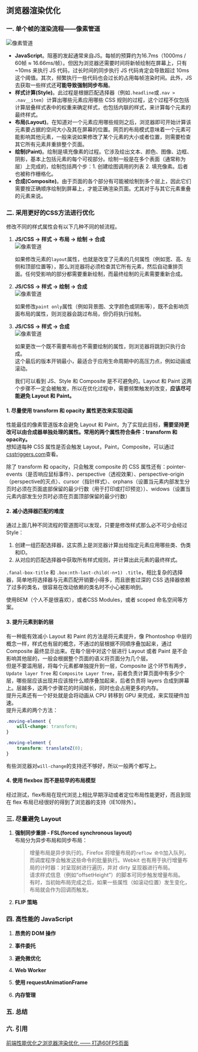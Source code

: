 ## 浏览器渲染优化

### 一. 单个帧的渲染流程——像素管道
![像素管道](http://img.vanilla.ink/me/webproject/FE-Summary/Browser/renderingOptimization/01.jpg?x-oss-process=image/resize,w_450)   

* **JavaScript**。阻塞的发起通常来自JS。每帧的预算约为16.7ms（1000ms / 60帧 ≈ 16.66ms/帧）。但因为浏览器还需要时间将新帧绘制在屏幕上，只有 ~10ms 来执行 JS 代码，过长时间的同步执行 JS 代码肯定会导致超过 10ms 这个阈值。其次，频繁执行一些代码也会过长的占用每帧渲染时间。此外，JS 去获取一些样式还**可能导致强制同步布局**。
* **样式计算(Style)**。此过程是根据匹配选择器（例如`.headline`或`.nav > .nav__item`）计算出哪些元素应用哪些 CSS 规则的过程，这个过程不仅包括计算层叠样式表中的权重来确定样式，也包括内联的样式，来计算每个元素的最终样式。
* **布局(Layout)**。在知道对一个元素应用哪些规则之后，浏览器即可开始计算该元素要占据的空间大小及其在屏幕的位置。网页的布局模式意味着一个元素可能影响其他元素，一般来说如果修改了某个元素的大小或者位置，则需要检查其它所有元素并重排整个页面。
* **绘制(Paint)**。绘制是填充像素的过程。它涉及绘出文本、颜色、图像、边框、阴影，基本上包括元素的每个可视部分。绘制一般是在多个表面（通常称为层）上完成的，绘制包括两个步：1. 创建绘图调用的列表 2. 填充像素。后者也被称作栅格化。
* **合成(Composite)**。由于页面的各个部分有可能被绘制到多个层上，因此它们需要按正确顺序绘制到屏幕上，才能正确渲染页面。尤其对于与其它元素重叠的元素来说。

### 二. 采用更好的CSS方法进行优化
修改不同的样式属性会有以下几种不同的帧流程。  
1. **JS/CSS -> 样式 -> 布局 -> 绘制 -> 合成**  
    ![像素管道](http://img.vanilla.ink/me/webproject/FE-Summary/Browser/renderingOptimization/01.jpg?x-oss-process=image/resize,w_450)  

    如果修改元素的`layout`属性，也就是改变了元素的几何属性（例如宽、高、左侧和顶部位置等），那么浏览器将必须检查其它所有元素，然后自动重排页面。任何受影响的部分都需要重新绘制，而最终绘制的元素需要重新合成。  

2. **JS/CSS -> 样式 -> 绘制 -> 合成**  
    ![像素管道](http://img.vanilla.ink/me/webproject/FE-Summary/Browser/renderingOptimization/02.png?x-oss-process=image/resize,w_450) 

    如果修改`paint only`属性（例如背景图、文字颜色或阴影等），既不会影响页面布局的属性，则浏览器会跳过布局，但仍将执行绘制。

3. **JS/CSS -> 样式 -> 合成**  
    ![像素管道](http://img.vanilla.ink/me/webproject/FE-Summary/Browser/renderingOptimization/03.png?x-oss-process=image/resize,w_450) 

    如果更改一个既不需要布局也不需要绘制的属性，则浏览器将跳到只执行合成。  
    这个最后的版本开销最小，最适合于应用生命周期中的高压力点，例如动画或滚动。  

    我们可以看到 JS、Style 和 Composite 是不可避免的。Layout 和 Paint 这两个步骤不一定会被触发，所以在优化过程中，需要频繁触发的改变，**应该尽可能避免 Layout 和 Paint。**

#### 1. 尽量使用 transform 和 opacity 属性更改来实现动画  
性能最佳的像素管道版本会避免 Layout 和 Paint，为了实现此目标，**需要坚持更改可以由合成器单独处理的属性。常用的两个属性符合条件：transform 和 opacity。**  
想知道每种 CSS 属性是否会触发 Layout，Paint，Composite，可以通过[csstriggers.com](https://csstriggers.com/)查看。

除了 transform 和 opacity，只会触发 composite 的 CSS 属性还有：pointer-events（是否响应鼠标事件）、perspective（透视效果）、perspective-origin（perspective的灭点）、cursor（指针样式）、orphans（设置当元素内部发生分页时必须在页面底部保留的最少行数（用于打印或打印预览））、widows（设置当元素内部发生分页时必须在页面顶部保留的最少行数）

#### 2. 减小选择器匹配的难度  
通过上面几种不同流程的管道图可以发现，只要是修改样式那么必不可少会经过Style：
1. 创建一组匹配选择器，这实质上是浏览器计算出给指定元素应用哪些类、伪类和ID。
2. 从对应的匹配选择器中获取所有样式规则，并计算出此元素的最终样式。

`.fanal-box-title` 和 `.box:nth-last-child(-n+1) .title`，相比复杂的选择器，简单地将选择器与元素匹配开销要小得多，而且嵌套过深的 CSS 选择器依赖了过多的类名，很容易在改动依赖的类名时不小心被影响到。  

使用BEM（个人不是很喜欢），或者CSS Modules，或者 scoped 命名空间等方案。

#### 3. 提升元素到新的层  
有一种能有效减小 Layout 和 Paint 的方法是将元素提升，像 Phontoshop 中层的概念一样，样式也有层的概念，不通过的层根据不同顺序叠加起来，通过 Composite 最终显示出来。在每个层中对这个层进行 Layout 或者 Paint 是不会影响其他层的，一般会根据整个页面的语义将页面分为几个层。  
但是不要滥用层，将每个元素都单独提升到一层，Composite 这个环节有两步，`Update layer Tree` 和 `Composite Layer Tree`，前者负责计算页面中有多少个层，哪些层应该出现并应该按什么顺序叠加起来，后者负责将 layers 合成到屏幕上。层越多，这两个步骤花的时间越长，同时也会占用更多的内存。  
提升元素还有一个好处就是会将动画从 CPU 转移到 GPU 来完成，来实现硬件加速。  
提升元素的两个方法：
```css
.moving-element {
    will-change: transform;
}

.moving-element {
    transform: translateZ(0);
}
```
有些浏览器对`will-change`的支持还不够好，所以一般两个都写上。

#### 4. 使用 flexbox 而不是较早的布局模型  
经过测试，flex布局在现代浏览上相比早期浮动或者定位布局性能更好，而且到现在 flex 布局已经很好的得到了浏览器的支持（IE10除外）。

### 三. 尽量避免 Layout
1. **强制同步重排 - FSL(forced synchronous layout)**  
    布局分为异步布局和同步布局：  
    > 增量布局是异步执行的。Firefox 将增量布局的`reflow 命令`加入队列，而调度程序会触发这些命令的批量执行。Webkit 也有用于执行增量布局的计时器：对呈现树进行遍历，并对 dirty 呈现器进行布局。  
    > 请求样式信息（例如“offsetHeight”）的脚本可同步触发增量布局。  
    > 有时，当初始布局完成之后，如果一些属性（如滚动位置）发生变化，布局就会作为回调而触发。

2. **FLIP 策略**  

### 四. 高性能的 JavaScript
1. **昂贵的 DOM 操作**  

2. **事件委托**  

3. **避免微优化**  

4. **Web Worker**  

5. **使用 requestAnimationFrame**  

6. **内存管理**  

### 五. 总结

### 六. 引用
[前端性能优化之浏览器渲染优化 —— 打造60FPS页面](https://github.com/fi3ework/blog/issues/9)


